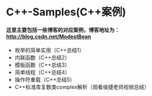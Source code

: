 # C++-Samples(C++案例)

#### 这里主要包括一些博客的对应案例，博客地址为：<http://blog.csdn.net/ModestBean>

-  枚举的简单实用（C++总结1）
-  内联函数（C++总结2）
-  模板函数（C++总结3）
-  简单线程（C++总结4）
-  操作符重载（C++总结5）
-  C++标准库复数类complex解析（观看侯捷老师视频总结）



